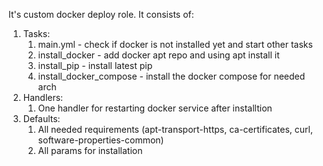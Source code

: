 It's custom docker deploy role. It consists of:

1. Tasks:
    1. main.yml - check if docker is not installed yet and start other tasks
    2. install_docker - add docker apt repo and using apt install it
    3. install_pip - install latest pip
    4. install_docker_compose - install the docker compose for needed arch
2. Handlers:
    1. One handler for restarting docker service after installtion
3. Defaults:
    1. All needed requirements (apt-transport-https, ca-certificates, curl, software-properties-common)
    2. All params for installation
